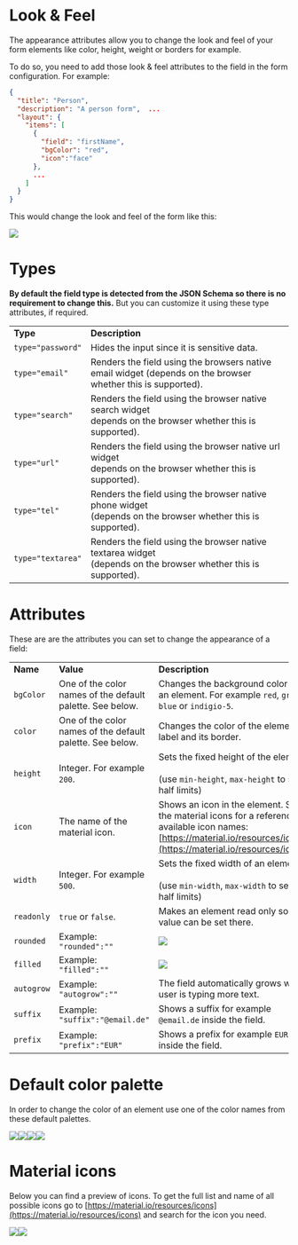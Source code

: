 # Look & Feel   

The appearance attributes allow you to change the look and feel of your form elements like color, height, weight or borders for example.

To do so, you need to add those look & feel attributes to the field in the form configuration. For example:

```json
{
  "title": "Person",
  "description": "A person form",  ...
  "layout": {
    "items": [
      {
        "field": "firstName", 
        "bgColor": "red",
        "icon":"face"
      },
      ...
    ]
  }
}
```

This would change the look and feel of the form like this:

![](../../img/image-20201024-075456.png)

# Types

**By default the field type is detected from the JSON Schema so there is no requirement to change this.** But you can customize it using these type attributes, if required.

|     |                                                                                                                      |
| --- |----------------------------------------------------------------------------------------------------------------------|
| **Type** | **Description**                                                                                                      |
| `type="password"` | Hides the input since it is sensitive data.                                                                          |
| `type="email"` | Renders the field using the browsers native email widget (depends on the browser whether this is supported).         |
| `type="search"` | Renders the field using the browser native search widget  <br/>depends on the browser whether this is supported).    |
| `type="url"` | Renders the field using the browser native url widget  <br/>depends on the browser whether this is supported).       |
| `type="tel"` | Renders the field using the browser native phone widget  <br/>(depends on the browser whether this is supported).    |
| `type="textarea"` | Renders the field using the browser native textarea widget  <br/>(depends on the browser whether this is supported). |

# Attributes

These are are the attributes you can set to change the appearance of a field:

|     |                                                           |                                                                                                                                                                          |
| --- |-----------------------------------------------------------|--------------------------------------------------------------------------------------------------------------------------------------------------------------------------|
| **Name** | **Value**                                                 | **Description**                                                                                                                                                          |
| `bgColor` | One of the color names of the default palette. See below. | Changes the background color of an element. For example `red`, `green`, `blue` or `indigio-5`.                                                                           |
| `color` | One of the color names of the default palette. See below. | Changes the color of the element label and its border.                                                                                                                   |
| `height` | Integer. For example `200`.                               | Sets the fixed height of the element.<br/><br/>(use `min-height`, `max-height` to set half limits)                                                                       |
| `icon` | The name of the material icon.                            | Shows an icon in the element. See the material icons for a reference of available icon names: [https://material.io/resources/icons](https://material.io/resources/icons) |
| `width` | Integer. For example `500`.                               | Sets the fixed width of an element.<br/><br/>(use `min-width`, `max-width` to set half limits)                                                                           |
| `readonly` | `true` or `false`.                                        | Makes an element read only so no value can be set there.                                                                                                                 |
| `rounded` | Example:  <br/>`"rounded":""`                             | ![](../../img/image-20201024-083526.png)                                                                                                                                    |
| `filled` | Example:  <br/>`"filled":""`                              | ![](../../img/filled.png)                                                                                                                                                   |
| `autogrow` | Example:  <br/>`"autogrow":""`                            | The field automatically grows while user is typing more text.                                                                                                            |
| `suffix` | Example: `"suffix":"@email.de"`                           | Shows a suffix for example `@email.de` inside the field.                                                                                                                 |
| `prefix` | Example:  <br/>`"prefix":"EUR"`                           | Shows a prefix for example `EUR` inside the field.                                                                                                                       |

# Default color palette

In order to change the color of an element use one of the color names from these default palettes.

![](../../img/color-palette.png)![](../../img/color-palette1.png)![](../../img/color-palette2.png)![](../../img/color-palette3.png)

# Material icons

Below you can find a preview of icons. To get the full list and name of all possible icons go to [https://material.io/resources/icons](https://material.io/resources/icons) and search for the icon you need.

![](../../img/material-icons.png)![](../../img/material-icons1.png)
